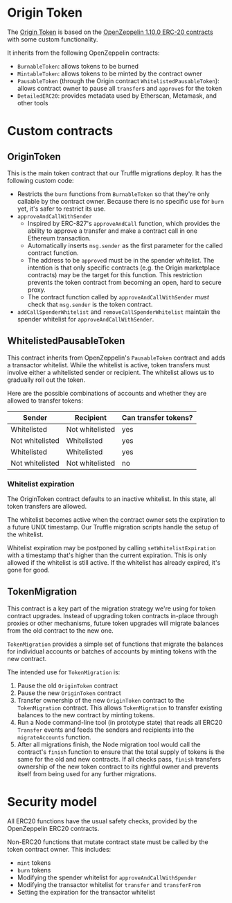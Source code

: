 # Origin Token

The [Origin Token](https://github.com/OriginProtocol/origin/tree/master/origin-contracts/contracts/token) is based on the [OpenZeppelin 1.10.0 ERC-20 contracts](https://github.com/OpenZeppelin/openzeppelin-solidity/tree/v1.10.0/contracts/token/ERC20) with some custom functionality.

It inherits from the following OpenZeppelin contracts:

* `BurnableToken`: allows tokens to be burned
* `MintableToken`: allows tokens to be minted by the contract owner
* `PausableToken` (through the Origin contract `WhitelistedPausableToken`): allows contract owner to pause all `transfer`s and `approve`s for the token
* `DetailedERC20`: provides metadata used by Etherscan, Metamask, and other tools

# Custom contracts

## OriginToken

This is the main token contract that our Truffle migrations deploy. It has the
following custom code:

* Restricts the `burn` functions from `BurnableToken` so that they're only callable by the contract owner. Because there is no specific use for `burn` yet, it's safer to restrict its use.
* `approveAndCallWithSender`
  * Inspired by ERC-827's `approveAndCall` function, which provides the ability to approve a transfer and make a contract call in one Ethereum transaction.
  * Automatically inserts `msg.sender` as the first parameter for the called contract function.
  * The address to be `approve`d must be in the spender whitelist. The intention is that only specific contracts (e.g. the Origin marketplace contracts) may be the target for this function. This restriction prevents the token contract from becoming an open, hard to secure proxy.
  * The contract function called by `approveAndCallWithSender` *must* check that `msg.sender` is the token contract.
* `addCallSpenderWhitelist` and `removeCallSpenderWhitelist` maintain the spender whitelist for `approveAndCallWithSender`.

## WhitelistedPausableToken

This contract inherits from OpenZeppelin's `PausableToken` contract and adds a transactor whitelist. While the whitelist is active, token transfers must involve either a whitelisted sender or recipient. The whitelist allows us to gradually roll out the token.

Here are the possible combinations of accounts and whether they are allowed to transfer tokens:

| Sender          | Recipient       | Can transfer tokens? |
|---------------- | --------------- | -------------------- |
| Whitelisted     | Not whitelisted | yes                  |
| Not whitelisted | Whitelisted     | yes                  |
| Whitelisted     | Whitelisted     | yes                  |
| Not whitelisted | Not whitelisted | no                   |

### Whitelist expiration

The OriginToken contract defaults to an inactive whitelist. In this state, all token transfers are allowed.

The whitelist becomes active when the contract owner sets the expiration to a future UNIX timestamp. Our Truffle migration scripts handle the setup of the whitelist.

Whitelist expiration may be postponed by calling `setWhitelistExpiration` with a timestamp that's higher than the current expiration. This is only allowed if the whitelist is still active. If the whitelist has already expired, it's gone for good.

## TokenMigration

This contract is a key part of the migration strategy we're using for token contract upgrades. Instead of upgrading token contracts in-place through proxies or other mechanisms, future token upgrades will migrate balances from the old contract to the new one.

`TokenMigration` provides a simple set of functions that migrate the balances for individual accounts or batches of accounts by minting tokens with the new contract.

The intended use for `TokenMigration` is:
1. Pause the old `OriginToken` contract
2. Pause the new `OriginToken` contract
3. Transfer ownership of the new `OriginToken` contract to the `TokenMigration` contract. This allows `TokenMigration` to transfer existing balances to the new contract by minting tokens.
4. Run a Node command-line tool (in prototype state) that reads all ERC20 `Transfer` events and feeds the senders and recipients into the `migrateAccounts` function.
5. After all migrations finish, the Node migration tool would call the contract's `finish` function to ensure that the total supply of tokens is the same for the old and new contracts. If all checks pass, `finish` transfers ownership of the new token contract to its rightful owner and prevents itself from being used for any further migrations.

# Security model

All ERC20 functions have the usual safety checks, provided by the OpenZeppelin ERC20 contracts.

Non-ERC20 functions that mutate contract state must be called by the token contract owner. This includes:

* `mint` tokens
* `burn` tokens
* Modifying the spender whitelist for `approveAndCallWithSpender`
* Modifying the transactor whitelist for `transfer` and `transferFrom`
* Setting the expiration for the transactor whitelist
